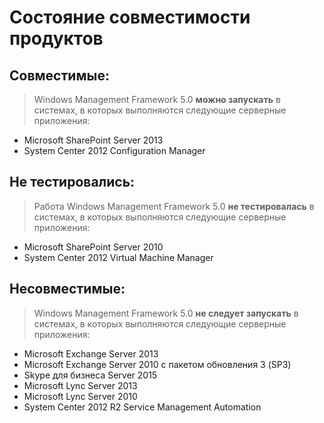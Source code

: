 # <a name="product-compatibility-status"></a>Состояние совместимости продуктов

## <a name="compatible"></a>Совместимые:
> Windows Management Framework 5.0 **можно запускать** в системах, в которых выполняются следующие серверные приложения:

- Microsoft SharePoint Server 2013
- System Center 2012 Configuration Manager

## <a name="not-tested"></a>Не тестировались:
> Работа Windows Management Framework 5.0 **не тестировалась** в системах, в которых выполняются следующие серверные приложения:

- Microsoft SharePoint Server 2010
- System Center 2012 Virtual Machine Manager

## <a name="incompatible"></a>Несовместимые:
> Windows Management Framework 5.0 **не следует запускать** в системах, в которых выполняются следующие серверные приложения:

- Microsoft Exchange Server 2013
- Microsoft Exchange Server 2010 с пакетом обновления 3 (SP3)
- Skype для бизнеса Server 2015
- Microsoft Lync Server 2013
- Microsoft Lync Server 2010
- System Center 2012 R2 Service Management Automation

